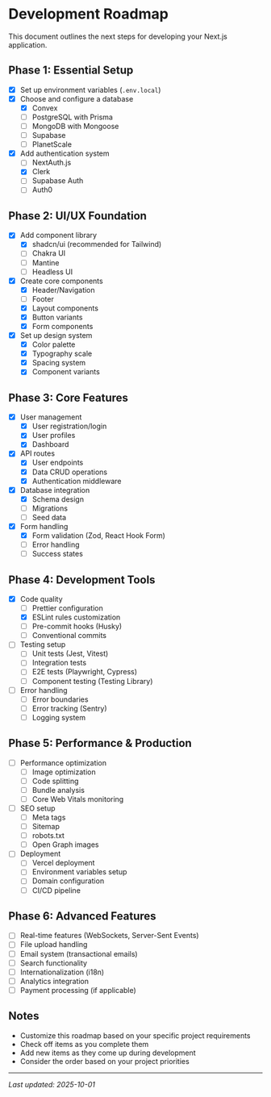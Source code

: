 # Development Roadmap

This document outlines the next steps for developing your Next.js application.

## Phase 1: Essential Setup
- [x] Set up environment variables (`.env.local`)
- [x] Choose and configure a database
  - [x] Convex
  - [ ] PostgreSQL with Prisma
  - [ ] MongoDB with Mongoose
  - [ ] Supabase
  - [ ] PlanetScale
- [x] Add authentication system
  - [ ] NextAuth.js
  - [x] Clerk
  - [ ] Supabase Auth
  - [ ] Auth0

## Phase 2: UI/UX Foundation
- [x] Add component library
  - [x] shadcn/ui (recommended for Tailwind)
  - [ ] Chakra UI
  - [ ] Mantine
  - [ ] Headless UI
- [x] Create core components
  - [x] Header/Navigation
  - [ ] Footer
  - [x] Layout components
  - [x] Button variants
  - [x] Form components
- [x] Set up design system
  - [x] Color palette
  - [x] Typography scale
  - [x] Spacing system
  - [x] Component variants

## Phase 3: Core Features
- [x] User management
  - [x] User registration/login
  - [x] User profiles
  - [x] Dashboard
- [x] API routes
  - [x] User endpoints
  - [x] Data CRUD operations
  - [x] Authentication middleware
- [x] Database integration
  - [x] Schema design
  - [ ] Migrations
  - [ ] Seed data
- [x] Form handling
  - [x] Form validation (Zod, React Hook Form)
  - [ ] Error handling
  - [ ] Success states

## Phase 4: Development Tools
- [x] Code quality
  - [ ] Prettier configuration
  - [x] ESLint rules customization
  - [ ] Pre-commit hooks (Husky)
  - [ ] Conventional commits
- [ ] Testing setup
  - [ ] Unit tests (Jest, Vitest)
  - [ ] Integration tests
  - [ ] E2E tests (Playwright, Cypress)
  - [ ] Component testing (Testing Library)
- [ ] Error handling
  - [ ] Error boundaries
  - [ ] Error tracking (Sentry)
  - [ ] Logging system

## Phase 5: Performance & Production
- [ ] Performance optimization
  - [ ] Image optimization
  - [ ] Code splitting
  - [ ] Bundle analysis
  - [ ] Core Web Vitals monitoring
- [ ] SEO setup
  - [ ] Meta tags
  - [ ] Sitemap
  - [ ] robots.txt
  - [ ] Open Graph images
- [ ] Deployment
  - [ ] Vercel deployment
  - [ ] Environment variables setup
  - [ ] Domain configuration
  - [ ] CI/CD pipeline

## Phase 6: Advanced Features
- [ ] Real-time features (WebSockets, Server-Sent Events)
- [ ] File upload handling
- [ ] Email system (transactional emails)
- [ ] Search functionality
- [ ] Internationalization (i18n)
- [ ] Analytics integration
- [ ] Payment processing (if applicable)

## Notes
- Customize this roadmap based on your specific project requirements
- Check off items as you complete them
- Add new items as they come up during development
- Consider the order based on your project priorities

---

*Last updated: 2025-10-01*